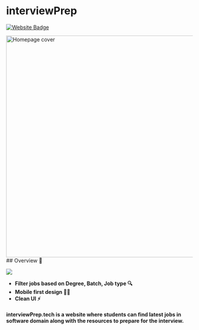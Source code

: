 # interviewPrep
[![Website Badge](https://img.shields.io/badge/Visit-Now-green?style=for-the-badge&logo=vercel)](https://interviewprep.tech/)

<img src="https://res.cloudinary.com/dbmv2z9l9/image/upload/v1641573456/ip-cover_kjqijk.png" alt="Homepage cover" width="600">
## Overview 👀

![](.gitres/cover.png)

- **Filter jobs based on Degree, Batch, Job type 🔍**
- **Mobile first design ✌🏻**
- **Clean UI ⚡**

#### interviewPrep.tech is a website where students can find latest jobs in software domain along with the resources to prepare for the interview.

